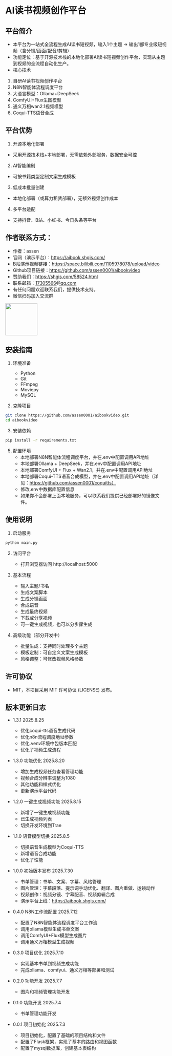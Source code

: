 # AI读书视频创作平台
## 平台简介
- 本平台为一站式全流程生成AI读书短视频，输入1个主题 → 输出1部专业级短视频（含分镜/画面/配音/剪辑）
- 功能定位：基于开源技术栈的本地化部署AI读书短视频创作平台，实现从主题到视频的全流程自动化生产。
- 核心技术
 1. 自研AI读书视频创作平台
 2. N8N智能体流程调度平台
 3. 大语言模型：Ollama+DeepSeek
 4. ComfyUI+Flux生图模型
 5. 通义万相wan2.1视频模型
 6. Coqui-TTS语音合成

## 平台优势
 1. 开源本地化部署
  - 采用开源技术栈+本地部署，无需依赖外部服务，数据安全可控
 2. AI智能编剧
  - 可按书籍类型定制文案生成模板
 3. 低成本批量创建
  - 本地化部署（或算力租赁部署），无额外视频创作成本
 4. 多平台适配
  - 支持抖音、B站、小红书、今日头条等平台

## 作者联系方式：
 - 作者：assen
 - 官网（演示平台）：https://aibook.shgis.com/
 - B站演示视频链接：https://space.bilibili.com/1105978078/upload/video
 - Github项目链接：https://github.com/assen0001/aibookvideo
 - 赞助我们：https://shgis.com/58524.html
 - 联系邮箱：17305566@qq.com
 - 有任何问题欢迎联系我们，提供技术支持。
 - 微信扫码加入交流群 
 <img src="/https://aibook.shgis.com/static/images/wx001.jpg" width=100 height=100>

## 安装指南
1. 环境准备
   - Python
   - Git
   - FFmpeg
   - Moviepy
   - MySQL

2. 克隆项目
```bash
git clone https://github.com/assen0001/aibookvideo.git
cd aibookvideo
```

3. 安装依赖
```bash
pip install -r requirements.txt
```

5. 配置环境
   - 本地部署N8N智能体流程调度平台，并在.env中配置调用API地址
   - 本地部署Ollama + DeepSeek，并在.env中配置调用API地址
   - 本地部署ComfyUI + Flux + Wan2.1，并在.env中配置调用API地址
   - 本地部署Coqui-TTS语音合成模型，并在.env中配置调用API地址（详见：https://github.com/assen0001/coquitts）
   - 修改.env中数据库配置信息
   - 如果你不会部署上面本地服务，可以联系我们提供已经部署好的镜像文件。

## 使用说明
1. 启动服务
```bash
python main.py
```

2. 访问平台
   - 打开浏览器访问 http://localhost:5000

3. 基本流程
   - 输入主题/书名
   - 生成文案脚本
   - 生成分镜画面
   - 合成语音
   - 生成最终视频
   - 下载或分享视频
   - 可一键生成视频，也可以分步骤生成

4. 高级功能（部分开发中）
   - 批量生成：支持同时处理多个主题
   - 模板定制：可自定义文案生成模板
   - 风格调整：可修改视频风格参数


## 许可协议
- MIT，本项目采用 MIT 许可协议 (LICENSE) 发布。


## 版本更新日志
- 1.3.1 2025.8.25
  - 优化coqui-tts语音生成代码
  - 优化n8n流程调度地址参数
  - 优化.venv环境中包版本匹配
  - 优化了视频生成流程

- 1.3.0 功能优化 2025.8.20
  - 增加生成视频任务查看管理功能
  - 视频合成分辨率调整为1080
  - 其他功能和样式优化
  - 更新演示平台代码

- 1.2.0 一键生成视频功能 2025.8.15
  - 新增了一键生成视频功能
  - 已生成视频列表
  - 切换开发环境到Trae

- 1.1.0 语音模型切换 2025.8.5
  - 切换语音生成模型为Coqui-TTS
  - 新增语音合成功能
  - 优化了性能

- 1.0.0 初始版本发布 2025.7.30
  - 书单管理：书单、文案、字幕、风格管理
  - 图片管理：字幕段落、提示词手动优化、翻译、图片重做、运镜动作
  - 视频创作：视频分镜、字幕配音、视频剪辑合成
  - 演示平台上线：https://aibook.shgis.com/

- 0.4.0 N8N工作流配置 2025.7.12
  - 配置了N8N智能体流程调度平台工作流
  - 调用ollama模型生成书单文案
  - 调用ComfyUI+Flux模型生成图片
  - 调用通义万相模型生成视频

- 0.3.0 项目优化 2025.7.10
  - 实现基本书单到视频生成功能
  - 完成ollama、comfyui、通义万相等部署和测试

- 0.2.0 功能开发 2025.7.7
  - 图片和视频管理功能开发

- 0.1.0 功能开发 2025.7.4
  - 书单管理功能开发

- 0.0.1 项目初始化 2025.7.3
  - 项目初始化，配置了基础的项目结构和文件
  - 配置了Flask框架，实现了基本的路由和视图函数
  - 配置了mysql数据库，创建基本表结构
